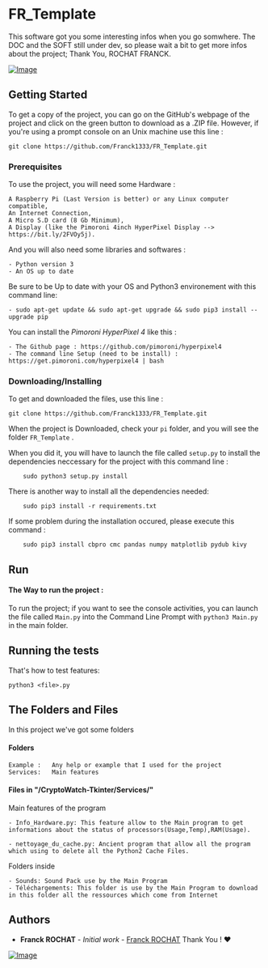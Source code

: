# FR_Template

This software got you some interesting infos when you go somwhere.
The DOC and the SOFT still under dev, so please wait a bit to get more infos about the project;
Thank You, ROCHAT FRANCK.





[![Image](https://alternative.me/crypto/fear-and-greed-index.png)](https://alternative.me/crypto/fear-and-greed-index.png)  

## Getting Started  
  
To get a copy of the project, you can go on the GitHub's webpage of the project and click on the green button to download as a .ZIP file. However, if you're using a prompt console on an Unix machine use this line :

```
git clone https://github.com/Franck1333/FR_Template.git
```
  
### Prerequisites  
  
To use the project, you will need some Hardware :
  
```  
A Raspberry Pi (Last Version is better) or any Linux computer compatible,
An Internet Connection,
A Micro S.D card (8 Gb Minimum),
A Display (like the Pimoroni 4inch HyperPixel Display --> https://bit.ly/2FVOy5j).
```  
  And you will also need some libraries and softwares :

```
- Python version 3
- An OS up to date
```

Be sure to be Up to date with your OS and Python3 environement with this command line:
```
- sudo apt-get update && sudo apt-get upgrade && sudo pip3 install --upgrade pip
```

You can install the *Pimoroni HyperPixel 4* like this :
```
- The Github page : https://github.com/pimoroni/hyperpixel4
- The command line Setup (need to be install) : https://get.pimoroni.com/hyperpixel4 | bash 
```
  
### Downloading/Installing
To get and downloaded the files, use this line : 
```
git clone https://github.com/Franck1333/FR_Template.git
```
When the project is Downloaded, check your `pi` folder, and you will see the folder `FR_Template` .

When you did it, you will have to launch the file called `setup.py` to install the dependencies neccessary for the project with this command line : 

```
    sudo python3 setup.py install
```

There is another way to install all the dependencies needed:

        sudo pip3 install -r requirements.txt

If some problem during the installation occured, please execute this command :
```
    sudo pip3 install cbpro cmc pandas numpy matplotlib pydub kivy
```

## Run
#### The Way to run the project :
To run the project; if you want to see the console activities, you can launch the file called `Main.py`  into the Command Line Prompt with `python3 Main.py` in the main folder.

## Running the tests  
  
That's how to test features:

    python3 <file>.py

## The Folders and Files

In this project we've got some folders

#### Folders
```
Example : 	Any help or example that I used for the project
Services:	Main features 
```
#### Files in "/CryptoWatch-Tkinter/Services/"

Main features of the program
```
- Info_Hardware.py: This feature allow to the Main program to get informations about the status of processors(Usage,Temp),RAM(Usage). 

- nettoyage_du_cache.py: Ancient program that allow all the program which using to delete all the Python2 Cache Files.
```

Folders inside
 ```
 - Sounds: Sound Pack use by the Main Program 
 - Téléchargements: This folder is use by the Main Program to download in this folder all the ressources which come from Internet 
 ```

## Authors

-   **Franck ROCHAT**  -  _Initial work_  -  [Franck ROCHAT](https://github.com/Franck1333)  Thank You !  :heart:

[![Image](https://i.goopics.net/51JA2.jpg)](https://goopics.net/i/51JA2)

